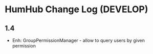HumHub Change Log (DEVELOP)
=================


1.4
---

- Enh: GroupPermissionManager - allow to query users by given permission


